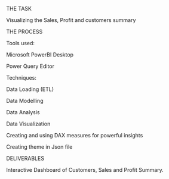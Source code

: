 THE TASK

Visualizing the Sales, Profit and customers summary

THE PROCESS

Tools used:

Microsoft PowerBI Desktop

Power Query Editor

Techniques:

Data Loading (ETL)

Data Modelling

Data Analysis

Data Visualization

Creating and using DAX measures for powerful insights

Creating theme in Json file

DELIVERABLES

Interactive Dashboard of Customers, Sales and Profit Summary.
